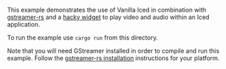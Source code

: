 This example demonstrates the use of Vanilla Iced in combination with [gstreamer-rs](https://github.com/sdroege/gstreamer-rs) and a [hacky widget](../hacky_widget/README.md) to play video and audio within an Iced application.

To run the example use `cargo run` from this directory.

Note that you will need GStreamer installed in order to compile and run this example. Follow the [gstreamer-rs installation](https://github.com/sdroege/gstreamer-rs?tab=readme-ov-file#installation) instructions for your platform.
